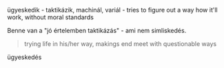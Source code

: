ügyeskedik - taktikázik, machinál, variál - tries to figure out a way how it'll work, without moral standards

Benne van a "jó értelemben taktikázás" - ami nem simliskedés.

> trying life in his/her way, makings end meet with questionable ways 

ügyeskedés
